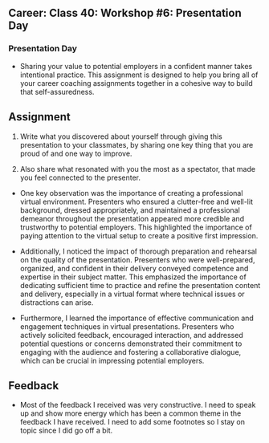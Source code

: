 ## Career: Class 40: Workshop #6: Presentation Day

### Presentation Day

- Sharing your value to potential employers in a confident manner takes intentional practice. This assignment is designed to help you bring all of your career coaching assignments together in a cohesive way to build that self-assuredness.
## Assignment

1) Write what you discovered about yourself through giving this presentation to your classmates, by sharing one key thing that you are proud of and one way to improve.

2) Also share what resonated with you the most as a spectator, that made you feel connected to the presenter.

- One key observation was the importance of creating a professional virtual environment. Presenters who ensured a clutter-free and well-lit background, dressed appropriately, and maintained a professional demeanor throughout the presentation appeared more credible and trustworthy to potential employers. This highlighted the importance of paying attention to the virtual setup to create a positive first impression.

- Additionally, I noticed the impact of thorough preparation and rehearsal on the quality of the presentation. Presenters who were well-prepared, organized, and confident in their delivery conveyed competence and expertise in their subject matter. This emphasized the importance of dedicating sufficient time to practice and refine the presentation content and delivery, especially in a virtual format where technical issues or distractions can arise.

- Furthermore, I learned the importance of effective communication and engagement techniques in virtual presentations. Presenters who actively solicited feedback, encouraged interaction, and addressed potential questions or concerns demonstrated their commitment to engaging with the audience and fostering a collaborative dialogue, which can be crucial in impressing potential employers.


## Feedback

- Most of the feedback I received was very constructive. I need to speak up and show more energy which has been a common theme in the feedback I have received. I need to add some footnotes so I stay on topic since I did go off a bit.

